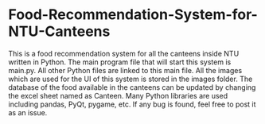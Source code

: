 # Food-Recommendation-System-for-NTU-Canteens
This is a food recommendation system for all the canteens inside NTU written in Python.
The main program file that will start this system is main.py. All other Python files are linked to this main file. All the images which are used for the UI of this system is stored in the images folder. The database of the food available in the canteens can be updated by changing the excel sheet named as Canteen. Many Python libraries are used including pandas, PyQt, pygame, etc. If any bug is found, feel free to post it as an issue.
